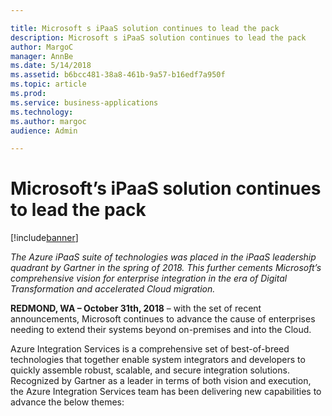 ```yaml
---

title: Microsoft s iPaaS solution continues to lead the pack
description: Microsoft s iPaaS solution continues to lead the pack
author: MargoC
manager: AnnBe
ms.date: 5/14/2018
ms.assetid: b6bcc481-38a8-461b-9a57-b16edf7a950f
ms.topic: article
ms.prod: 
ms.service: business-applications
ms.technology: 
ms.author: margoc
audience: Admin

---
```

#  Microsoft’s iPaaS solution continues to lead the pack 


[!include[banner](../../includes/banner.md)]

*The Azure iPaaS suite of technologies was placed in the iPaaS leadership
quadrant by Gartner in the spring of 2018. This further cements Microsoft’s
comprehensive vision for enterprise integration in the era of Digital
Transformation and accelerated Cloud migration.*

**REDMOND, WA – October 31th, 2018** – with the set of recent announcements,
Microsoft continues to advance the cause of enterprises needing to extend their
systems beyond on-premises and into the Cloud.

Azure Integration Services is a comprehensive set of best-of-breed technologies
that together enable system integrators and developers to quickly assemble
robust, scalable, and secure integration solutions. Recognized by Gartner as a
leader in terms of both vision and execution, the Azure Integration Services
team has been delivering new capabilities to advance the below themes:
